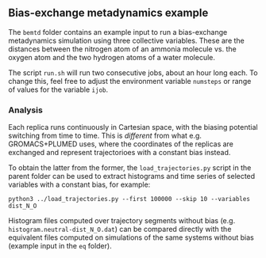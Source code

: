 ## Bias-exchange metadynamics example

The `bemtd` folder contains an example input to run a bias-exchange metadynamics simulation using three collective variables.  These are the distances between the nitrogen atom of an ammonia molecule vs. the oxygen atom and the two hydrogen atoms of a water molecule.

The script `run.sh` will run two consecutive jobs, about an hour long each.  To change this, feel free to adjust the environment variable `numsteps` or range of values for the variable `ijob`.

### Analysis

Each replica runs continuously in Cartesian space, with the biasing potential switching from time to time.  This is *different* from what e.g. GROMACS+PLUMED uses, where the coordinates of the replicas are exchanged and represent trajectorioes with a constant bias instead.

To obtain the latter from the former, the `load_trajectories.py` script in the parent folder can be used to extract histograms and time series of selected variables with a constant bias, for example:
```
python3 ../load_trajectories.py --first 100000 --skip 10 --variables dist_N_O
```

Histogram files computed over trajectory segments without bias (e.g. `histogram.neutral-dist_N_O.dat`) can be compared directly with the equivalent files computed on simulations of the same systems without bias (example input in the `eq` folder).
